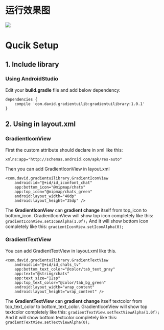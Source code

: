 # 运行效果图
![](https://github.com/wangdong20/First-android-repository/blob/master/wechatsample.gif)

# Qucik Setup
## 1. Include library
### Using AndroidStudio
Edit your **build.gradle** file and add below dependency:
```
dependencies {
    compile 'com.david.gradientuilib:gradientuilibrary:1.0.1'
}
```

## 2. Using in layout.xml
### GradientIconView

First the custom attribute should declare in xml like this:
```
xmlns:app="http://schemas.android.com/apk/res-auto"
```

Then you can add GradientIconView in layout.xml
```
<com.david.gradientuilibrary.GradientIconView
    android:id="@+id/id_iconfont_chat"
    app:bottom_icon="@mipmap/chats"
    app:top_icon="@mipmap/chats_green"
    android:layout_width="40dp"
    android:layout_height="35dp" />
```

The **GradientIconView** can **gradient change** itself from top_icon to bottom_icon.
GradientIconView will show top icon completely like this:
```gradientIconView.setIconAlpha(1.0f);```
And it will show bottom icon completely like this:
```gradientIconView.setIconAlpha(0);```

### GradientTextView

You can add GradientTextView in layout.xml like this.
```
<com.david.gradientuilibrary.GradientTextView
    android:id="@+id/id_chats_tv"
    app:bottom_text_color="@color/tab_text_gray"
    app:text="@string/chats"
    app:text_size="12sp"
    app:top_text_color="@color/tab_bg_green"
    android:layout_width="wrap_content"
    android:layout_height="wrap_content" />
```

The **GradientTextView** can **gradient change** itself textcolor from top_text_color to bottom_text_color.
GradientIconView will show top textcolor completely like this:
```gradientTextView.setTextViewAlpha(1.0f);```
And it will show bottom textcolor completely like this:
```gradientTextView.setTextViewAlpha(0);```